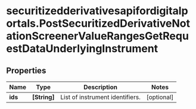 # securitizedderivativesapifordigitalportals.PostSecuritizedDerivativeNotationScreenerValueRangesGetRequestDataUnderlyingInstrument

## Properties

Name | Type | Description | Notes
------------ | ------------- | ------------- | -------------
**ids** | **[String]** | List of instrument identifiers. | [optional] 


